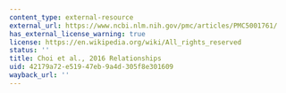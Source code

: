 ```yaml
---
content_type: external-resource
external_url: https://www.ncbi.nlm.nih.gov/pmc/articles/PMC5001761/
has_external_license_warning: true
license: https://en.wikipedia.org/wiki/All_rights_reserved
status: ''
title: Choi et al., 2016 Relationships
uid: 42179a72-e519-47eb-9a4d-305f8e301609
wayback_url: ''
---
```

